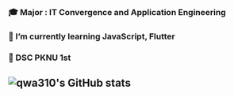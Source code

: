 <!-- [![Hits](https://hits.seeyoufarm.com/api/count/incr/badge.svg?url=https%3A%2F%2Fgithub.com%2Fqwa310&count_bg=%23E9E993&title_bg=%23B9E79E&icon=&icon_color=%23FFFFFF&title=hits&edge_flat=false)](https://hits.seeyoufarm.com) -->
### 🎓 Major : IT Convergence and Application Engineering
### 🌱 I’m currently learning JavaScript, Flutter
### 🐾 DSC PKNU 1st
## ![qwa310's GitHub stats](https://github-readme-stats.vercel.app/api?username=qwa310&show_icons=true&count_private=true&theme=nightowl)



<!--
### Hi there 👋,  
I'm currently studying in the Department of IT Convergence and Application Engineering from Pukyong National University.
Skills: PYTHON / FLUTTER / KOTLIN / JAVA
- 🔭 I’m currently working on Stock-King project 
- 🌱 I’m currently learning React, Flutter, Machine Learning.. 
[<img src='https://cdn.jsdelivr.net/npm/simple-icons@3.0.1/icons/github.svg' alt='github' height='40'>](https://github.com/qwa310)  
![GitHub stats](https://github-readme-stats.vercel.app/api?username=qwa310&show_icons=true)  
![GitHub Activity Graph](https://activity-graph.herokuapp.com/graph?username=qwa310)  
-->
